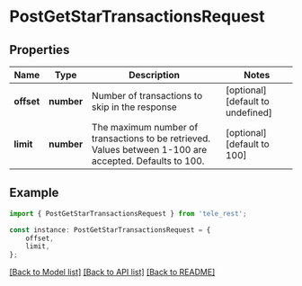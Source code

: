 # PostGetStarTransactionsRequest


## Properties

Name | Type | Description | Notes
------------ | ------------- | ------------- | -------------
**offset** | **number** | Number of transactions to skip in the response | [optional] [default to undefined]
**limit** | **number** | The maximum number of transactions to be retrieved. Values between 1-100 are accepted. Defaults to 100. | [optional] [default to 100]

## Example

```typescript
import { PostGetStarTransactionsRequest } from 'tele_rest';

const instance: PostGetStarTransactionsRequest = {
    offset,
    limit,
};
```

[[Back to Model list]](../README.md#documentation-for-models) [[Back to API list]](../README.md#documentation-for-api-endpoints) [[Back to README]](../README.md)

